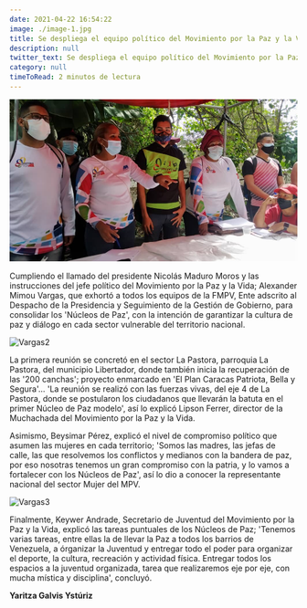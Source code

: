 ```yaml
---
date: 2021-04-22 16:54:22
image: ./image-1.jpg
title: Se despliega el equipo político del Movimiento por la Paz y la Vida para consolidar los Núcleos de Paz
description: null
twitter_text: Se despliega el equipo político del Movimiento por la Paz y la Vida para consolidar los Núcleos de Paz
category: null
timeToRead: 2 minutos de lectura
---
```

![Vargas](./image-1.jpg)

Cumpliendo el llamado del presidente Nicolás Maduro Moros y las instrucciones del jefe político del Movimiento por la Paz y la Vida; Alexander Mimou Vargas, que exhortó a todos los equipos de la FMPV, Ente adscrito al Despacho de la Presidencia y Seguimiento de la Gestión de Gobierno, para consolidar los 'Núcleos de Paz', con la intención de garantizar la cultura de paz y diálogo en cada sector vulnerable del territorio nacional.

![Vargas2](https://res.cloudinary.com/movimiento-por-la-paz-y-la-vida/image/upload/q_68/v1619148772/blog/2021-04-22/IMG-20210421-WA0242_uasfvo.webp)

La primera reunión se concretó en el sector La Pastora, parroquia La Pastora, del municipio Libertador, donde también inicia la recuperación de las '200 canchas'; proyecto enmarcado en 'El Plan Caracas Patriota, Bella y Segura'... 'La reunión se realizó con las fuerzas vivas, del eje 4 de La Pastora, donde se postularon los ciudadanos que llevarán la batuta en el primer Núcleo de Paz modelo', así lo explicó Lipson Ferrer, director de la Muchachada del Movimiento por la Paz y la Vida.

Asimismo, Beysimar Pérez, explicó el nivel de compromiso político que asumen las mujeres en cada territorio; 'Somos las madres, las jefas de calle, las que resolvemos los conflictos y medianos con la bandera de paz, por eso nosotras tenemos un gran compromiso con la patria, y lo vamos a fortalecer con los Núcleos de Paz', así lo dio a conocer la representante nacional del sector Mujer del MPV.

![Vargas3](https://res.cloudinary.com/movimiento-por-la-paz-y-la-vida/image/upload/v1619148768/blog/2021-04-22/IMG-20210421-WA0240_ftzawp.webp)

Finalmente, Keywer Andrade, Secretario de Juventud del Movimiento por la Paz y la Vida, explicó las tareas puntuales de los Núcleos de Paz; 'Tenemos varias tareas, entre ellas la de llevar la Paz a todos los barrios de Venezuela, a órganizar la Juventud y entregar todo el poder para organizar el deporte,  la cultura, recreación y actividad física. Entregar todos los espacios a la juventud organizada, tarea que realizaremos eje por eje, con mucha mística y disciplina', concluyó.

**Yaritza Galvis Ystúriz**
